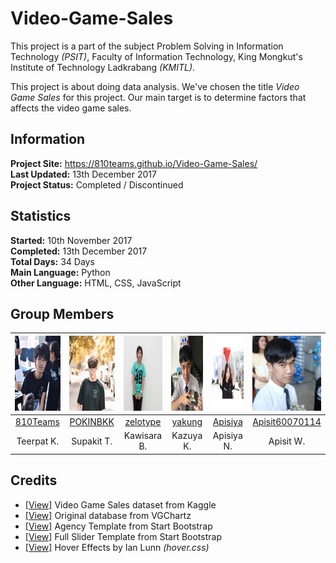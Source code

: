 # Video-Game-Sales
This project is a part of the subject Problem Solving in Information Technology *(PSIT)*, Faculty of Information Technology, King Mongkut's Institute of Technology Ladkrabang *(KMITL)*.

This project is about doing data analysis. We've chosen the title *Video Game Sales* for this project. Our main target is to determine factors that affects the video game sales.

## Information

**Project Site:** https://810teams.github.io/Video-Game-Sales/  
**Last Updated:** 13th December 2017  
**Project Status:** Completed / Discontinued

## Statistics

**Started:** 10th November 2017  
**Completed:** 13th December 2017  
**Total Days:** 34 Days  
**Main Language:** Python  
**Other Language:** HTML, CSS, JavaScript

## Group Members

|<img src="docs/img/team/00.jpg" width="120px" height="120px">|<img src="docs/img/team/01.jpg" width="120px" height="120px">|<img src="docs/img/team/02.jpg" width="120px" height="120px">|<img src="docs/img/team/03.jpg" width="120px" height="120px">|<img src="docs/img/team/04.jpg" width="120px" height="120px">|<img src="docs/img/team/05.jpg" width="120px" height="120px">|
|:---:|:---:|:---:|:---:|:---:|:---:|
|[810Teams](https://github.com/810Teams)|[POKINBKK](https://github.com/POKINBKK)|[zelotype](https://github.com/zelotype)|[yakung](https://github.com/yakung)|[Apisiya](https://github.com/Apisiya)|[Apisit60070114](https://github.com/Apisit60070114)|
|Teerpat K.|Supakit T.|Kawisara B.|Kazuya K.|Apisiya N.|Apisit W.|

## Credits
- [[View]](https://www.kaggle.com/gregorut/videogamesales) Video Game Sales dataset from Kaggle  
- [[View]](http://www.vgchartz.com) Original database from VGChartz  
- [[View]](https://startbootstrap.com/template-overviews/agency/) Agency Template from Start Bootstrap  
- [[View]](https://startbootstrap.com/template-overviews/full-slider/) Full Slider Template from Start Bootstrap  
- [[View]](http://ianlunn.github.io/Hover/) Hover Effects by Ian Lunn *(hover.css)*  
